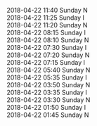 2018-04-22 11:40 Sunday  N  
2018-04-22 11:25 Sunday  I  
2018-04-22 11:20 Sunday  N  
2018-04-22 08:15 Sunday  I  
2018-04-22 08:10 Sunday  N  
2018-04-22 07:30 Sunday  I  
2018-04-22 07:20 Sunday  N  
2018-04-22 07:15 Sunday  I  
2018-04-22 05:40 Sunday  N  
2018-04-22 05:35 Sunday  I  
2018-04-22 03:50 Sunday  N  
2018-04-22 03:35 Sunday  I  
2018-04-22 03:30 Sunday  N  
2018-04-22 01:50 Sunday  I  
2018-04-22 01:45 Sunday  N  
